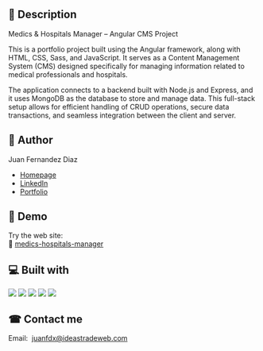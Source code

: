 ## 🧾 Description
Medics & Hospitals Manager – Angular CMS Project

This is a portfolio project built using the Angular framework, along with HTML, CSS, Sass, and JavaScript. It serves as a Content Management System (CMS) designed specifically for managing information related to medical professionals and hospitals.

The application connects to a backend built with Node.js and Express, and it uses MongoDB as the database to store and manage data. This full-stack setup allows for efficient handling of CRUD operations, secure data transactions, and seamless integration between the client and server.

## 🧐 Author 

Juan Fernandez Diaz

- [Homepage](https://www.juanfdx.com)
- [LinkedIn](https://www.linkedin.com/in/juanfdx-com/)
- [Portfolio](https://www.juanfdx.com/portfolio)


## 🚀 Demo

Try the web site:<br />
🔗 [medics-hospitals-manager](https://api-node-adminpro-ef5039e6e1c1.herokuapp.com/login)

## 💻 Built with

<p>
  <img src="https://img.icons8.com/color/48/000000/html-5--v1.png"/>
  <img src="https://img.icons8.com/color/48/000000/css3.png"/>
  <img src="https://img.icons8.com/color/48/000000/sass.png"/>
  <img src="https://img.icons8.com/color/48/000000/javascript--v1.png"/>
  <img src="https://img.icons8.com/external-tal-revivo-color-tal-revivo/44/000000/external-angular-a-typescript-based-open-source-web-application-framework-logo-color-tal-revivo.png"/>
</p>

## ☎ Contact me

Email:&nbsp; [juanfdx@ideastradeweb.com](https://www.juanfdx.com/contact)
&nbsp;<br />
&nbsp;<br />

